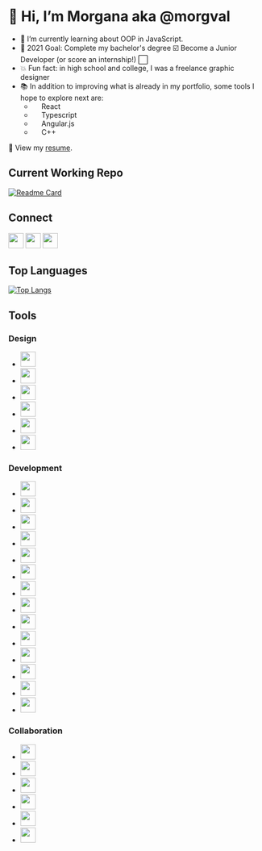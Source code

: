 # 👋 Hi, I’m Morgana aka @morgval
- 🌱 I’m currently learning about OOP in JavaScript.
- 🥅 2021 Goal: Complete my bachelor's degree ☑️ Become a Junior Developer (or score an internship!) ⬜
- 💥 Fun fact: in high school and college, I was a freelance graphic designer
- 📚 In addition to improving what is already in my portfolio, some tools I hope to explore next are:
  * [<img height="14" width="14" src="https://cdn.jsdelivr.net/npm/simple-icons@v5/icons/react.svg" />](https://www.reactjs.org)  React
  * [<img height="14" width="14" src="https://cdn.jsdelivr.net/npm/simple-icons@v5/icons/typescript.svg" />](https://www.typescriptlang.org)  Typescript 
  * [<img height="14" width="14" src="https://cdn.jsdelivr.net/npm/simple-icons@v5/icons/angularjs.svg" />](https://www.angularjs.org)  Angular.js 
  * [<img height="14" width="14" src="https://cdn.jsdelivr.net/npm/simple-icons@v5/icons/cplusplus.svg" />](https://www.cplusplus.com)  C++

📃 View my [resume](https://morganaval.notion.site/Morgana-Val-eb08d6e601924ca2963c59f242514500).

## Current Working Repo
<!-- insert current working repo widget  -->
[![Readme Card](https://github-readme-stats.vercel.app/api/pin/?username=morgval&repo=Student-Records-Dashboard)](https://github.com/morgval/100-days-of-code)


## Connect
<!-- insert social links -->
[<img height="30" width="30" src="https://cdn.jsdelivr.net/npm/simple-icons@v5/icons/linkedin.svg" />](https://www.linkedin.com/in/morgana-val-17930b133/)
[<img height="30" width="30" src="https://cdn.jsdelivr.net/npm/simple-icons@v5/icons/instagram.svg" />](https://www.instagram.com/morg_val/)
[<img height="30" width="30" src="https://cdn.jsdelivr.net/npm/simple-icons@v5/icons/twitter.svg" />](https://twitter.com/morg_val)

## Top Languages
<!-- insert top languages widget -->
[![Top Langs](https://github-readme-stats.vercel.app/api/top-langs/?username=morgval)](https://github.com/anuraghazra/github-readme-stats)


## Tools
<!-- insert tool icons and links -->
### Design
- <img height="30" width="30" src="https://cdn.jsdelivr.net/npm/simple-icons@v5/icons/adobeillustrator.svg"/>
- <img height="30" width="30" src="https://cdn.jsdelivr.net/npm/simple-icons@v5/icons/adobeindesign.svg"/>
- <img height="30" width="30" src="https://cdn.jsdelivr.net/npm/simple-icons@v5/icons/adobephotoshop.svg"/>
- <img height="30" width="30" src="https://cdn.jsdelivr.net/npm/simple-icons@v5/icons/adobedreamweaver.svg"/>
- <img height="30" width="30" src="https://cdn.jsdelivr.net/npm/simple-icons@v5/icons/canva.svg"/>
- <img height="30" width="30" src="https://cdn.jsdelivr.net/npm/simple-icons@v5/icons/figma.svg"/>

### Development
- <img height="30" width="30" src="https://cdn.jsdelivr.net/npm/simple-icons@v5/icons/apachemaven.svg"/>
- <img height="30" width="30" src="https://cdn.jsdelivr.net/npm/simple-icons@v5/icons/apachenetbeanside.svg"/>
- <img height="30" width="30" src="https://cdn.jsdelivr.net/npm/simple-icons@v5/icons/atom.svg"/>
- <img height="30" width="30" src="https://cdn.jsdelivr.net/npm/simple-icons@v5/icons/cplusplus.svg"/>
- <img height="30" width="30" src="https://cdn.jsdelivr.net/npm/simple-icons@v5/icons/eclipseide.svg"/>
- <img height="30" width="30" src="https://cdn.jsdelivr.net/npm/simple-icons@v5/icons/intellijidea.svg"/>
- <img height="30" width="30" src="https://cdn.jsdelivr.net/npm/simple-icons@v5/icons/java.svg"/>
- <img height="30" width="30" src="https://cdn.jsdelivr.net/npm/simple-icons@v5/icons/javascript.svg"/>
- <img height="30" width="30" src="https://cdn.jsdelivr.net/npm/simple-icons@v5/icons/jetbrains.svg"/>
- <img height="30" width="30" src="https://cdn.jsdelivr.net/npm/simple-icons@v5/icons/jupyter.svg"/>
- <img height="30" width="30" src="https://cdn.jsdelivr.net/npm/simple-icons@v5/icons/mongodb.svg"/>
- <img height="30" width="30" src="https://cdn.jsdelivr.net/npm/simple-icons@v5/icons/mysql.svg"/>
- <img height="30" width="30" src="https://cdn.jsdelivr.net/npm/simple-icons@v5/icons/opengl.svg"/>
- <img height="30" width="30" src="https://cdn.jsdelivr.net/npm/simple-icons@v5/icons/python.svg"/>

### Collaboration
- <img height="30" width="30" src="https://cdn.jsdelivr.net/npm/simple-icons@v5/icons/bitbucket.svg"/>
- <img height="30" width="30" src="https://cdn.jsdelivr.net/npm/simple-icons@v5/icons/git.svg"/>
- <img height="30" width="30" src="https://cdn.jsdelivr.net/npm/simple-icons@v5/icons/github.svg"/>
- <img height="30" width="30" src="https://cdn.jsdelivr.net/npm/simple-icons@v5/icons/notion.svg"/>
- <img height="30" width="30" src="https://cdn.jsdelivr.net/npm/simple-icons@v5/icons/powerbi.svg"/>
- <img height="30" width="30" src="https://cdn.jsdelivr.net/npm/simple-icons@v5/icons/prezi.svg"/>

<!---
morgval/morgval is a ✨ special ✨ repository because its `README.md` (this file) appears on your GitHub profile.
You can click the Preview link to take a look at your changes.
--->
